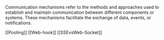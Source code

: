 Communication mechanisms refer to the methods and approaches used to establish and maintain communication between different components or systems. These mechanisms facilitate the exchange of data, events, or notifications.

[[Pooling]]
[[Web-hook]]
[[SSEvsWeb-Socket]]